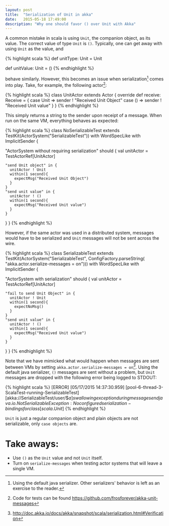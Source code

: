 ```yaml
---
layout: post
title:  "Serialization of Unit in akka"
date:   2015-05-18 17:49:00
description: "Why one should favor () over Unit with Akka"
---
```


A common mistake in scala is using `Unit`, the companion object, as its value. The correct value of type `Unit` is `()`. Typically, one can get away with using `Unit` as the value, and

{% highlight scala %}
def unitType: Unit = Unit

def unitValue: Unit = ()
{% endhighlight %}

behave similarly. However, this becomes an issue when serialization[^defaultserializer] comes into play. Take, for example, the following actor[^testcode]:

[^defaultserializer]: Using the default java serializer. Other serializers' behavior is left as an exercise to the reader.
[^testcode]: Code for tests can be found https://github.com/frosforever/akka-unit-messages

{% highlight scala %}
class UnitActor extends Actor {
  override def receive: Receive = {
    case Unit => sender ! "Received Unit Object"
    case () => sender ! "Received Unit value"
  }
}
{% endhighlight %}

This simply returns a string to the sender upon receipt of a message. When run on the same VM, everything behaves as expected:

{% highlight scala %}
class NoSerializableTest extends TestKit(ActorSystem("SerializableTest")) with WordSpecLike with ImplicitSender {

  "ActorSystem without requiring serialization" should {
    val unitActor = TestActorRef[UnitActor]

    "send Unit object" in {
      unitActor ! Unit
      within(1 second){
        expectMsg("Received Unit Object")
      }
    }
    "send unit value" in {
      unitActor ! ()
      within(1 second){
        expectMsg("Received Unit value")
      }
    }
  }
}
{% endhighlight %}

However, if the same actor was used in a distributed system, messages would have to be serialized and `Unit` messages will not be sent across the wire.

{% highlight scala %}
class SerializableTest extends TestKit(ActorSystem("SerializableTest", ConfigFactory.parseString(
  "akka.actor.serialize-messages = on"))) with WordSpecLike with ImplicitSender {

  "ActorSystem with serialization" should {
    val unitActor = TestActorRef[UnitActor]

    "fail to send Unit Object" in {
      unitActor ! Unit
      within(1 second){
        expectNoMsg()
      }
    }
    "send unit value" in {
      unitActor ! ()
      within(1 second){
        expectMsg("Received Unit value")
      }
    }
  }
}
{% endhighlight %}

Note that we have mimicked what would happen when messages are sent between VMs by setting `akka.actor.serialize-messages = on`[^akkasettings]. Using the default java serializer, `()` messages are sent without a problem, but `Unit` messages are dropped with the following error being logged to STDOUT:

[^akkasettings]: http://doc.akka.io/docs/akka/snapshot/scala/serialization.html#Verification

{% highlight scala %}
[ERROR] [05/17/2015 14:37:30.959] [pool-6-thread-3-ScalaTest-running-SerializableTest] [akka://SerializableTest/user/$$a] swallowing exception during message send
java.io.NotSerializableException: No configured serialization-bindings for class [scala.Unit$]
{% endhighlight %}


`Unit` is just a regular companion object and plain objects are not serializable, only `case objects` are.

# Take aways:
* Use `()` as the `Unit` value and not `Unit` itself.
* Turn on `serialize-messages` when testing actor systems that will leave a single VM.
